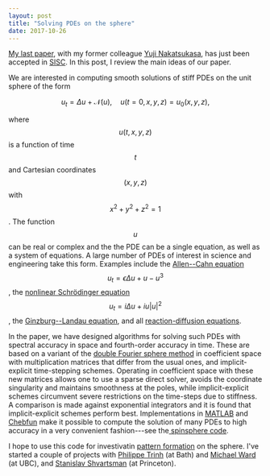 ```yaml
---
layout: post
title: "Solving PDEs on the sphere"
date: 2017-10-26
---
```


<a href="http://arxiv.org/pdf/1701.06030.pdf">My last paper</a>, with my former colleague
<a href="http://www.opt.mist.i.u-tokyo.ac.jp/~nakatsukasa/">Yuji Nakatsukasa</a>, has just been accepted in 
<a href="http://www.siam.org/journals/sisc.php">SISC</a>. In this post, I review the main ideas of our paper. 

We are interested in computing smooth solutions of stiff PDEs on the unit sphere of the form 

$$
u_t = \Delta u + \mathcal{N}(u), \quad u(t=0,x,y,z)=u_0(x,y,z),
\label{PDE}
$$

where $$u(t,x,y,z)$$ is a function of time $$t$$ and Cartesian coordinates $$(x,y,z)$$ with $$x^2 + y^2 + z^2=1$$.
The function $$u$$ can be real or complex and the the PDE can be a single equation, as well as a system of equations.
A large number of PDEs of interest in science and engineering take this form.
Examples include the <a href="http://en.wikipedia.org/wiki/Allen–Cahn_equation">Allen--Cahn equation</a> 
$$u_t = \epsilon\Delta u + u - u^3$$, the
<a href="http://en.wikipedia.org/wiki/Nonlinear_Schrödinger_equation">nonlinear Schrödinger equation</a> 
$$u_t=i\Delta u + iu|u|^2$$, the <a href="http://en.wikipedia.org/wiki/Ginzburg–Landau_theory">Ginzburg--Landau equation</a>, and all <a href="https://en.wikipedia.org/wiki/Reaction–diffusion_system">reaction-diffusion equations</a>.

In the paper, we have designed algorithms for solving such PDEs with spectral accuracy in space and fourth-order accuracy in time. These are based on a variant of the <a href="http://en.wikipedia.org/wiki/Double_Fourier_sphere_method">double Fourier sphere method</a> in coefficient space with multiplication matrices that differ from the usual ones, and implicit-explicit time-stepping schemes.
Operating in coefficient space with these new matrices allows one to use a sparse direct solver, avoids the coordinate singularity and maintains smoothness at the poles, while implicit-explicit schemes circumvent severe restrictions on the time-steps due to stiffness.
A comparison is made against exponential integrators and it is found that implicit-explicit schemes perform best.
Implementations in <a href="http://www.mathworks.com/products/matlab.html">MATLAB</a> and <a href="http://www.chebfun.org">Chebfun</a> make it possible to compute the solution of many PDEs to high accuracy in a very convenient fashion---see the<a href="http://www.chebfun.org/docs/guide/guide19.html"> spinsphere code</a>.

I hope to use this code for investivatin <a href="http://en.wikipedia.org/wiki/Pattern_formation">pattern formation</a> on the sphere. I've started a couple of projects with <a href="http://www.ptrinh.com">Philippe Trinh</a> (at Bath) and
<a href="http://www.math.ubc.ca/~ward/">Michael Ward</a> (at UBC), and
<a href="http://shvartsmanlab.com">Stanislav Shvartsman</a> (at Princeton).

